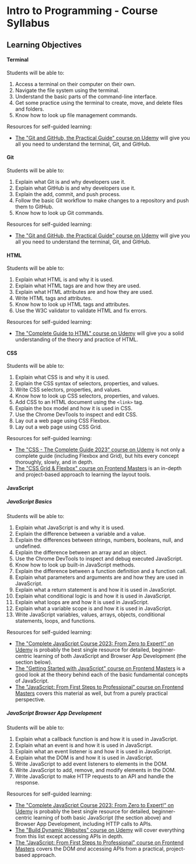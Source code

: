 # Intro to Programming - Course Syllabus

## Learning Objectives

#### Terminal

Students will be able to:

1. Access a terminal on their computer on their own.
2. Navigate the file system using the terminal.
3. Understand the basic parts of the command-line interface.
4. Get some practice using the terminal to create, move, and delete files and folders.
5. Know how to look up file management commands.

Resources for self-guided learning:

- [The "Git and GitHub, the Practical Guide" course on Udemy](https://anniecannons.udemy.com/course/git-github-practical-guide/) will give you all you need to understand the terminal, Git, and GitHub.

#### Git

Students will be able to:

1. Explain what Git is and why developers use it.
2. Explain what GitHub is and why developers use it.
3. Explain the add, commit, and push process.
4. Follow the basic Git workflow to make changes to a repository and push them to GitHub.
5. Know how to look up Git commands.

Resources for self-guided learning:

- [The "Git and GitHub, the Practical Guide" course on Udemy](https://anniecannons.udemy.com/course/git-github-practical-guide/) will give you all you need to understand the terminal, Git, and GitHub.

#### HTML

Students will be able to:

1. Explain what HTML is and why it is used.
2. Explain what HTML tags are and how they are used.
3. Explain what HTML attributes are and how they are used.
4. Write HTML tags and attributes.
5. Know how to look up HTML tags and attributes.
6. Use the W3C validator to validate HTML and fix errors.

Resources for self-guided learning:

- [The "Complete Guide to HTML" course on Udemy](https://anniecannons.udemy.com/course/the-complete-guide-to-html/) will give you a solid understanding of the theory and practice of HTML.

#### CSS

Students will be able to:

1. Explain what CSS is and why it is used.
2. Explain the CSS syntax of selectors, properties, and values.
3. Write CSS selectors, properties, and values.
4. Know how to look up CSS selectors, properties, and values.
5. Add CSS to an HTML document using the `<link>` tag.
6. Explain the box model and how it is used in CSS.
7. Use the Chrome DevTools to inspect and edit CSS.
8. Lay out a web page using CSS Flexbox.
9. Lay out a web page using CSS Grid.

Resources for self-guided learning:

- [The "CSS - The Complete Guide 2023" course on Udemy](https://anniecannons.udemy.com/course/css-the-complete-guide-incl-flexbox-grid-sass/) is not only a complete guide (including Flexbox and Grid), but hits every concept thoroughly, slowly, and in depth.
- [The "CSS Grid & Flexbox" course on Frontend Masters](https://frontendmasters.com/courses/css-grid-flexbox-v2/) is an in-depth and project-based approach to learning the layout tools.

#### JavaScript

##### JavaScript Basics

Students will be able to:

1. Explain what JavaScript is and why it is used.
2. Explain the difference between a variable and a value.
3. Explain the differences between strings, numbers, booleans, null, and undefined.
4. Explain the difference between an array and an object.
5. Use the Chrome DevTools to inspect and debug executed JavaScript.
6. Know how to look up built-in JavaScript methods.
7. Explain the difference between a function definition and a function call.
8. Explain what parameters and arguments are and how they are used in JavaScript.
9. Explain what a return statement is and how it is used in JavaScript.
10. Explain what conditional logic is and how it is used in JavaScript.
11. Explain what loops are and how it is used in JavaScript.
12. Explain what a variable scope is and how it is used in JavaScript.
13. Write JavaScript variables, values, arrays, objects, conditional statements, loops, and functions.

Resources for self-guided learning:

- [The "Complete JavaScript Course 2023: From Zero to Expert!" on Udemy](https://anniecannons.udemy.com/course/the-complete-javascript-course/) is probably the best single resource for detailed, beginner-centric learning of both JavaScript and Browser App Development (the section below).
- [The "Getting Started with JavaScript" course on Frontend Masters](https://frontendmasters.com/courses/getting-started-javascript-v2/) is a good look at the theory behind each of the basic fundamental concepts of JavaScript.
- [The "JavaScript: From First Steps to Professional" course on Frontend Masters](https://frontendmasters.com/courses/javascript-first-steps/) covers this material as well, but from a purely practical perspective.

##### JavaScript Browser App Development

Students will be able to:

1. Explain what a callback function is and how it is used in JavaScript.
2. Explain what an event is and how it is used in JavaScript.
3. Explain what an event listener is and how it is used in JavaScript.
4. Explain what the DOM is and how it is used in JavaScript.
5. Write JavaScript to add event listeners to elements in the DOM.
6. Write JavaScript to add, remove, and modify elements in the DOM.
7. Write JavaScript to make HTTP requests to an API and handle the response.

Resources for self-guided learning:

- [The "Complete JavaScript Course 2023: From Zero to Expert!" on Udemy](https://anniecannons.udemy.com/course/the-complete-javascript-course/) is probably the best single resource for detailed, beginner-centric learning of both basic JavaScript (the section above) and Browser App Development, including HTTP calls to APIs.
- [The "Build Dynamic Websites" course on Udemy](https://anniecannons.udemy.com/course/build-interactive-websites-1/learn/) will cover everything from this list except accessing APIs in depth.
- [The "JavaScript: From First Steps to Professional" course on Frontend Masters](https://frontendmasters.com/courses/javascript-first-steps/) covers the DOM _and_ accessing APIs from a practical, project-based approach.
